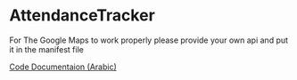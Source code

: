 # AttendanceTracker
For The Google Maps to work properly please provide your own api and put it in the manifest file

[Code Documentaion (Arabic)](https://drive.google.com/drive/folders/1KKOPtVDYhfhDyZiks9p7-Yr_StUeDTWE?usp=drive_link)

